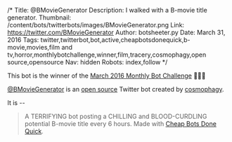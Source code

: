 /*
Title: @BMovieGenerator
Description: I walked with a B-movie title generator.
Thumbnail: /content/bots/twitterbots/images/BMovieGenerator.png
Link: https://twitter.com/BMovieGenerator
Author: botsheeter.py
Date: March 31, 2016
Tags: twitter,twitterbot,bot,active,cheapbotsdonequick,b-movie,movies,film and tv,horror,monthlybotchallenge,winner,film,tracery,cosmophagy,open source,opensource
Nav: hidden
Robots: index,follow
*/

<div class="note">
  This bot is the winner of the <a href="/monthly-bot-challenge/2016-march/">March 2016 Monthly Bot Challenge</a> 👏👏👏
</div>

[@BMovieGenerator](https://twitter.com/BMovieGenerator) is an [open source](http://cheapbotsdonequick.com/source/BMovieGenerator) Twitter bot created by [cosmophagy](http://cosmophagy.tumblr.com). 

It is --

> A TERRIFYING bot posting a CHILLING and BLOOD-CURDLING potential B-movie title every 6 hours. Made with [Cheap Bots Done Quick](/tag/cheapbotsdonequick). 


